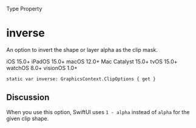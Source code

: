 Type Property

# inverse

An option to invert the shape or layer alpha as the clip mask.

iOS 15.0+  iPadOS 15.0+  macOS 12.0+  Mac Catalyst 15.0+  tvOS 15.0+  watchOS
8.0+  visionOS 1.0+

    
    
    static var inverse: GraphicsContext.ClipOptions { get }

## Discussion

When you use this option, SwiftUI uses `1 - alpha` instead of `alpha` for the
given clip shape.


